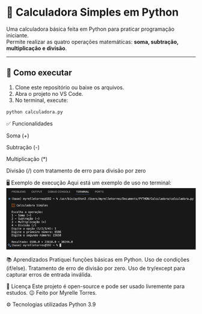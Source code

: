 # 🧮 Calculadora Simples em Python

Uma calculadora básica feita em Python para praticar programação iniciante.  
Permite realizar as quatro operações matemáticas: **soma, subtração, multiplicação e divisão**.

---

## 🚀 Como executar

1. Clone este repositório ou baixe os arquivos.
2. Abra o projeto no VS Code.
3. No terminal, execute:

```bash
python calculadora.py

```
✅ Funcionalidades

Soma (+)

Subtração (-)

Multiplicação (*)

Divisão (/) com tratamento de erro para divisão por zero


🖥️ Exemplo de execução
Aqui está um exemplo de uso no terminal:
![Screenshot da Calculadora](screenshot_calculadora.png)

📚 Aprendizados
Pratiquei funções básicas em Python.
Uso de condições (if/else).
Tratamento de erro de divisão por zero.
Uso de try/except para capturar erros de entrada inválida.

📜 Licença
Este projeto é open-source e pode ser usado livremente para estudos. 😉
Feito por Myrelle Torres.

⚙️ Tecnologias utilizadas
Python 3.9
